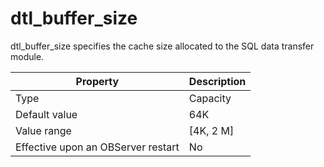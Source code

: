 dtl_buffer_size
====================================

dtl_buffer_size specifies the cache size allocated to the SQL data transfer module.


| **Property** | **Description** |
|------------------|-------------|
| Type | Capacity |
| Default value | 64K |
| Value range | \[4K, 2 M\] |
| Effective upon an OBServer restart | No |



